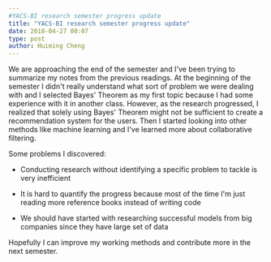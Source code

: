```yaml
---
#YACS-BI research semester progress update
title: "YACS-BI research semester progress update"
date: 2018-04-27 00:07
type: post
author: Huiming Cheng
---
```


We are approaching the end of the semester and I've been trying to summarize my notes from the previous readings.
At the beginning of the semester I didn't really understand what sort of problem we were dealing with and I selected Bayes' Theorem as my first
topic because I had some experience with it in another class. However, as the research progressed, I realized that solely using Bayes' Theorem
might not be sufficient to create a recommendation system for the users. Then I started looking into other methods like machine learning and I've
learned more about collaborative filtering.

Some problems I discovered:

- Conducting research without identifying a specific problem to tackle is very inefficient

- It is hard to quantify the progress because most of the time I'm just reading more reference books instead of writing code

- We should have started with researching successful models from big companies since they have large set of data

Hopefully I can improve my working methods and contribute more in the next semester.
